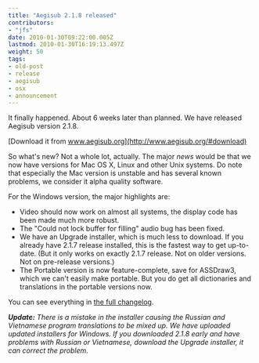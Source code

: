 ```yaml
---
title: "Aegisub 2.1.8 released"
contributors:
- "jfs"
date: 2010-01-30T09:22:00.005Z
lastmod: 2010-01-30T16:19:13.497Z
weight: 50
tags:
- old-post
- release
- aegisub
- osx
- announcement
---
```

It finally happened. About 6 weeks later than planned.
We have released Aegisub version 2.1.8.

[Download it from www.aegisub.org](http://www.aegisub.org/#download)

So what's new? Not a whole lot, actually. The major *news* would be that we now have versions for Mac OS X, Linux and other Unix systems. Do note that especially the Mac version is unstable and has several known problems, we consider it alpha quality software.

For the Windows version, the major highlights are:
* Video should now work on almost all systems, the display code has been made much more robust.
* The "Could not lock buffer for filling" audio bug has been fixed.
* We have an Upgrade installer, which is much less to download. If you already have 2.1.7 release installed, this is the fastest way to get up-to-date. (But it only works on exactly 2.1.7 release. Not on older versions. Not on pre-release versions.)
* The Portable version is now feature-complete, save for ASSDraw3, which we can't easily make portable. But you do get all dictionaries and translations in the portable versions now.

You can see everything in [the full changelog](http://www.aegisub.org/changelog.html).

***Update:** There is a mistake in the installer causing the Russian and Vietnamese program translations to be mixed up. We have uploaded updated installers for Windows. If you downloaded 2.1.8 early and have problems with Russian or Vietnamese, download the Upgrade installer, it can correct the problem.*
